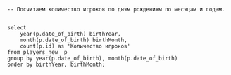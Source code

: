     -- Посчитаем количество игроков по дням рождениям по месяцам и годам.
    
    
    select 
        year(p.date_of_birth) birthYear,
        month(p.date_of_birth) birthMonth,
        count(p.id) as 'Количество игроков'
    from players_new  p
    group by year(p.date_of_birth), month(p.date_of_birth)
    order by birthYear, birthMonth;
